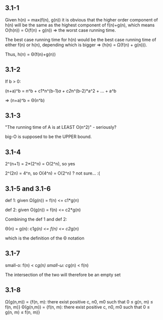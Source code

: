 
## 3.1-1
Given h(n) = max(f(n), g(n)) it is obvious that the higher order component of h(n) will be the same as the highest component of f(n)+g(n), which means O(h(n)) = O(f(n) + g(n)) => the worst case running time.

The best case running time for h(n) would be the best case running time of either f(n) or h(n), depending which is bigger => \(h(n) = &Omega;(f(n) + g(n))\).

Thus, h(n) = &Theta;(f(n)+g(n))

## 3.1-2
If b &gt; 0:

(n+a)^b = n^b + c1*n^(b-1)*a + c2*n^(b-2)*a^2 + ... + a^b

=> (n+a)^b = &Theta;(n^b)

## 3.1-3
"The running time of A is at LEAST O(n^2)" - seriously?

big-O is supposed to be the UPPER bound.

## 3.1-4
2^(n+1) = 2*(2^n) = O(2^n), so yes

2^(2n) = 4^n, so O(4^n) = O(2^n) ? not sure... :(

## 3.1-5 and 3.1-6
def 1: given &Omega;(g(n)) = f(n) <= c1*g(n)

def 2: given O(g(n)) = f(n) <= c2*g(n)

Combining the def 1 and def 2:

&Theta;(n) = g(n): c1*g(n) <= f(n) <= c2*g(n)

which is the definition of the &Theta; notation

## 3.1-7
small-o: f(n) < c*g(n)
small-&omega;: c*g(n) < f(n)

The intersection of the two will therefore be an empty set

## 3.1-8
&Omega;(g(n,m)) = {f(n, m): there exist positive c, n0, m0 such that 0 &le; g(n, m) &le; f(n, m)}
&Theta;(g(n,m)) = {f(n, m): there exist positive c, n0, m0 such that 0 &le; g(n, m) &le; f(n, m)}
